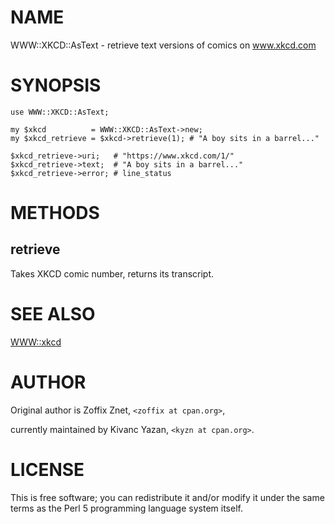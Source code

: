 # NAME

WWW::XKCD::AsText - retrieve text versions of comics on www.xkcd.com

# SYNOPSIS

    use WWW::XKCD::AsText;

    my $xkcd          = WWW::XKCD::AsText->new;
    my $xkcd_retrieve = $xkcd->retrieve(1); # "A boy sits in a barrel..."

    $xkcd_retrieve->uri;   # "https://www.xkcd.com/1/"
    $xkcd_retrieve->text;  # "A boy sits in a barrel..."
    $xkcd_retrieve->error; # line_status

# METHODS

## retrieve

Takes XKCD comic number, returns its transcript.

# SEE ALSO

[WWW::xkcd](https://metacpan.org/pod/WWW::xkcd)

# AUTHOR

Original author is Zoffix Znet, `<zoffix at cpan.org>`,

currently maintained by Kivanc Yazan, `<kyzn at cpan.org>`.

# LICENSE

This is free software; you can redistribute it and/or modify it under
the same terms as the Perl 5 programming language system itself.
